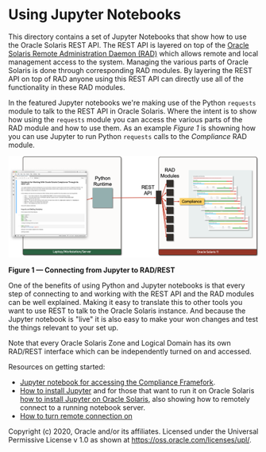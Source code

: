 # Using Jupyter Notebooks

This directory contains a set of Jupyter Notebooks that show how to use the Oracle Solaris REST API. The REST API is layered on top of the [Oracle Solaris Remote Administration Daemon (RAD)](https://docs.oracle.com/cd/E37838_01/html/E68270/index.html) which allows remote and local management access to the system. Managing the various parts of Oracle Solaris is done through corresponding RAD modules. By layering the REST API on top of RAD anyone using this REST API can directly use all of the functionality in these RAD modules.

In the featured Jupyter notebooks we're making use of the Python `requests` module to talk to the REST API in Oracle Solaris. Where the intent is to show how using the `requests` module you can access the various parts of the RAD module and how to use them. As an example *Figure 1* is showning how you can use Jupyter to run Python `requests` calls to the *Compliance* RAD module.

![Figure_1](Images/Compliance_REST_API_Jupyter.png)

**Figure 1 — Connecting from Jupyter to RAD/REST**

One of the benefits of using Python and Jupyter notebooks is that every step of connecting to and working with the REST API and the RAD modules can be well explained. Making it easy to translate this to other tools you want to use REST to talk to the Oracle Solaris instance. And because the Jupyter notebook is "live" it is also easy to make your won changes and test the things relevant to your set up.

Note that every Oracle Solaris Zone and Logical Domain has its own RAD/REST interface which can be independently turned on and accessed. 

Resources on getting started:

- [Jupyter notebook for accessing the Compliance Framefork](Compliance_Framework/rad_rest_compliance.ipynb).
- [How to install Jupyter](https://jupyter.org/install) and for those that want to run it on Oracle Solaris [how to install Jupyter on Oracle Solaris](installing_jupyter_on_oracle_solaris.md), also showing how to remotely connect to a running notebook server.
- [How to turn remote connection on](../../setting_up_the_connection.md)

Copyright (c) 2020, Oracle and/or its affiliates. Licensed under the Universal Permissive License v 1.0 as shown at <https://oss.oracle.com/licenses/upl/>.